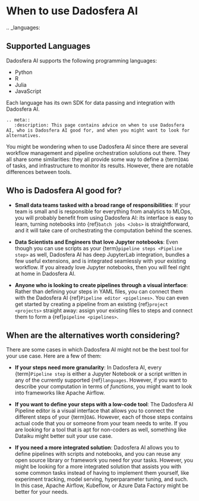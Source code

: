 # When to use Dadosfera AI

.. _languages:

Supported Languages
------------------

Dadosfera AI supports the following programming languages:

- Python
- R
- Julia
- JavaScript

Each language has its own SDK for data passing and integration with Dadosfera AI.

```{eval-rst}
.. meta::
   :description: This page contains advice on when to use Dadosfera AI, who is Dadosfera AI good for, and when you might want to look for alternatives.
```

You might be wondering when to use Dadosfera AI since there are several workflow management
and pipeline orchestration solutions out there.
They all share some similarities: they all provide some way to define a {term}`DAG` of tasks,
and infrastructure to monitor its results. However, there are notable differences between tools.

## Who is Dadosfera AI good for?

- **Small data teams tasked with a broad range of responsibilities**:
  If your team is small and is responsible for everything from analytics to MLOps,
  you will probably benefit from using Dadosfera AI: its interface is easy to learn,
  turning notebooks into {ref}`batch jobs <Jobs>` is straightforward,
  and it will take care of orchestrating the computation behind the scenes.

- **Data Scientists and Engineers that love Jupyter notebooks**:
  Even though you can use scripts as your {term}`pipeline steps <Pipeline step>` as well,
  Dadosfera AI has deep JupyterLab integration, bundles a few useful extensions,
  and is integrated seamlessly with your existing workflow.
  If you already love Jupyter notebooks, then you will feel right at home in Dadosfera AI.

- **Anyone who is looking to create pipelines through a visual interface**:
  Rather than defining your steps in YAML files, you can connect them with the Dadosfera AI
  {ref}`Pipeline editor <pipelines>`. You can even get started by creating a pipeline
  from an existing {ref}`project <projects>` straight away: assign your existing files
  to steps and connect them to form a {ref}`pipeline <pipelines>`.

## When are the alternatives worth considering?

There are some cases in which Dadosfera AI might not be the best tool for your use case.
Here are a few of them:

- **If your steps need more granularity**:
  In Dadosfera AI, every {term}`Pipeline step` is either a Jupyter Notebook or a script
  written in any of the currently supported {ref}`languages`. However, if you want
  to describe your computation in terms of _functions_, you might want to look
  into frameworks like Apache Airflow.

- **If you want to define your steps with a low-code tool**:
  The Dadosfera AI Pipeline editor is a visual interface that allows you to connect the different
  steps of your {term}`DAG`. However, each of those steps contains actual code that you
  or someone from your team needs to write. If you are looking for a tool that is apt
  for non-coders as well, something like Dataiku might better suit your use case.

- **If you need a more integrated solution**:
  Dadosfera AI allows you to define pipelines with scripts and notebooks, and you can reuse
  any open source library or framework you need for your tasks. However, you might be
  looking for a more integrated solution that assists you with some common tasks instead of
  having to implement them yourself, like experiment tracking, model serving, hyperparameter
  tuning, and such. In this case, Apache Airflow, Kubeflow, or Azure Data Factory
  might be better for your needs.
